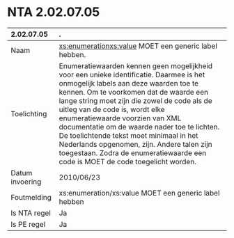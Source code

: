 # NTA 2.02.07.05

 2.02.07.05 | . 
 :--- | :--- 
 Naam | <xs:enumeration><xs:value> MOET een generic label hebben. 
 Toelichting | Enumeratiewaarden kennen geen mogelijkheid voor een unieke identificatie. Daarmee is het onmogelijk labels aan deze waarden toe te kennen. Om te voorkomen dat de waarde een lange string moet zijn die zowel de code als de uitleg van de code is, wordt elke enumeratiewaarde voorzien van XML documentatie om de waarde nader toe te lichten. De toelichtende tekst moet minimaal in het Nederlands opgenomen, zijn. Andere talen zijn toegestaan. Zodra de enumeratiewaarde een code is MOET de code toegelicht worden. 
 Datum invoering | 2010/06/23 
 Foutmelding | xs:enumeration/xs:value MOET een generic label hebben 
 Is NTA regel | Ja 
 Is PE regel | Ja 
